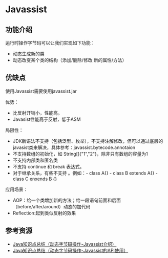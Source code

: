 # Javassist

## 功能介绍

运行时操作字节码可以让我们实现如下功能：

* 动态生成新的类
* 动态改变某个类的结构（添加/删除/修改 新的属性/方法）

## 优缺点

使用Javassist需要使用javassist.jar

优势：
* 比反射开销小，性能高。
* Javasist性能高于反射，低于ASM

局限性：

* JDK新语法不支持（包括泛型、枚举），不支持注解修改，但可以通过底层的javasist类来解决，具体参考：javassist.bytecode.annotaion
* 不支持数组的初始化，如 String[]{"1","2"}，除非只有数组的容量为1
* 不支持内部类和匿名类
* 不支持 continue 和 break 表达式。
* 对于继承关系，有些不支持 。例如：- class A{} - class B extends A{} - class C enxends B {}

应用场景：
* AOP：给一个类增加新的方法；给一段语句前面和后面（before/after/around）动态的加代码
* Reflection:起到类似反射的效果

## 参考资源

* [Java知识点总结（动态字节码操作-Javassist介绍）](https://segmentfault.com/a/1190000015654823)
* [Java知识点总结（动态字节码操作-Javassist的API使用）](https://segmentfault.com/a/1190000015657952)